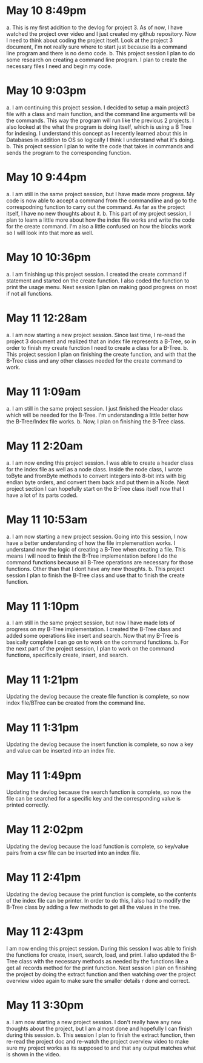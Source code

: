 # May 10 8:49pm
a. This is my first addition to the devlog for project 3. As of now, I have watched the project over video and I just created my github repository. Now I need to think about coding the project itself. Look at the project 3 document, I'm not really sure where to start just because its a command line program and there is no demo code. 
b. This project session I plan to do some research on creating a command line program. I plan to create the necessary files I need and begin my code. 

# May 10 9:03pm
a. I am continuing this project session. I decided to setup a main project3 file with a class and main function, and the command line arguments will be the commands. This way the program will run like the previous 2 projects. I also looked at the what the program is doing itself, which is using a B Tree for indexing. I understand this concept as I recently learned about this in Databases in addition to OS so logically I think I understand what it's doing.
b. This project session I plan to write the code that takes in commands and sends the program to the corresponding function. 

# May 10 9:44pm
a. I am still in the same project session, but I have made more progress. My code is now able to accept a command from the commandline and go to the correspodning function to carry out the command. As far as the project itself, I have no new thoughts about it.
b. This part of my project session, I plan to learn a little more about how the index file works and write the code for the create command. I'm also a little confused on how the blocks work so I will look into that more as well. 


# May 10 10:36pm
a. I am finishing up this project session. I created the create command if statement and started on the create function. I also coded the function to print the usage menu. Next session I plan on making good progress on most if not all functions. 

# May 11 12:28am
a. I am now starting a new project session. Since last time, I re-read the project 3 document and realized that an index file represents a B-Tree, so in order to finish my create function I need to create a class for a B-Tree. 
b. This project session I plan on finishing the create function, and with that the B-Tree class and any other classes needed for the create command to work.

# May 11 1:09am
a. I am still in the same project session. I just finished the Header class which will be needed for the B-Tree. I'm understanding a little better how the B-Tree/Index file works.
b. Now, I plan on finishing the B-Tree class.

# May 11 2:20am
a. I am now ending this project session. I was able to create a header class for the index file as well as a node class. Inside the node class, I wrote toByte and fromByte methods to convert integers into 8-bit ints with big endian byte orders, and convert them back and put them in a Node. Next project section I can hopefully start on the B-Tree class itself now that I have a lot of its parts coded. 

# May 11 10:53am
a. I am now starting a new project session. Going into this session, I now have a better understanding of how the file implemenattion works. I understand now the logic of creating a B-Tree when creating a file. This means I will need to finish the B-Tree implementation before I do the command functions because all B-Tree operations are necessary for those functions. Other than that I dont have any new thoughts.
b. This project session I plan to finish the B-Tree class and use that to finish the create function. 


# May 11 1:10pm
a. I am still in the same project session, but now I have made lots of progress on my B-Tree implementation. I created the B-Tree class and added some operations like insert and search. Now that my B-Tree is basically complete I can go on to work on the command functions.
b. For the next part of the project session, I plan to work on the command functions, specifically create, insert, and search. 

# May 11 1:21pm
Updating the devlog because the create file function is complete, so now index file/BTree can be created from the command line.

# May 11 1:31pm
Updating the devlog because the insert function is complete, so now a key and value can be inserted into an index file.

# May 11 1:49pm
Updating the devlog because the search function is complete, so now the file can be searched for a specific key and the corresponding value is printed correctly. 

# May 11 2:02pm
Updating the devlog because the load function is complete, so key/value pairs from a csv file can be inserted into an index file. 

# May 11 2:41pm
Updating the devlog because the print function is complete, so the contents of the index file can be printer. In order to do this, I also had to modify the B-Tree class by adding a few methods to get all the values in the tree.

# May 11 2:43pm
I am now ending this project session. During this session I was able to finish the functions for create, insert, search, load, and print. I also updated the B-Tree class with the necessary methods as needed by the functions like a get all records method for the print function. Next session I plan on finishing the project by doing the extract function and then watching over the project overview video again to make sure the smaller details r done and correct. 

# May 11 3:30pm 
a. I am now starting a new project session. I don't really have any new thoughts about the project, but I am almost done and hopefully I can finish during this session.
b. This session I plan to finish the extract function, then re-read the project doc and re-watch the project overview video to make sure my project works as its supposed to and that any output matches what is shown in the video. 



